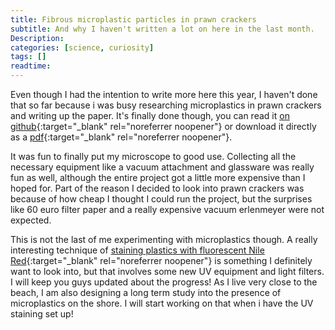```yaml
---
title: Fibrous microplastic particles in prawn crackers
subtitle: And why I haven't written a lot on here in the last month.
Description:
categories: [science, curiosity]
tags: []
readtime: 
---
```


Even though I had the intention to write more here this year, I haven't done that so far because i was busy researching microplastics in prawn crackers and writing up the paper. It's finally done though, you can read it [on github](https://github.com/PrinsFrank/PrinsFrank.nl/blob/master/papers/2020-02-08-fibrous-microplastic-particles-in-prawn-crackers.pdf){:target="_blank" rel="noreferrer noopener"} or download it directly as a [pdf](https://github.com/PrinsFrank/PrinsFrank.nl/raw/master/papers/2020-02-08-fibrous-microplastic-particles-in-prawn-crackers.pdf
){:target="_blank" rel="noreferrer noopener"}.

It was fun to finally put my microscope to good use. Collecting all the necessary equipment like a vacuum attachment and glassware was really fun as well, although the entire project got a little more expensive than I hoped for. Part of the reason I decided to look into prawn crackers was because of how cheap I thought I could run the project, but the surprises like 60 euro filter paper and a really expensive vacuum erlenmeyer were not expected.

This is not the last of me experimenting with microplastics though. A really interesting technique of [staining plastics with fluorescent Nile Red](https://pearl.plymouth.ac.uk/bitstream/handle/10026.1/10621/Lost%2C%20but%20found%20with%20Nile%20red.pdf){:target="_blank" rel="noreferrer noopener"} is something I definitely want to look into, but that involves some new UV equipment and light filters. I will keep you guys updated about the progress! As I live very close to the beach, I am also designing a long term study into the presence of microplastics on the shore. I will start working on that when i have the UV staining set up!

